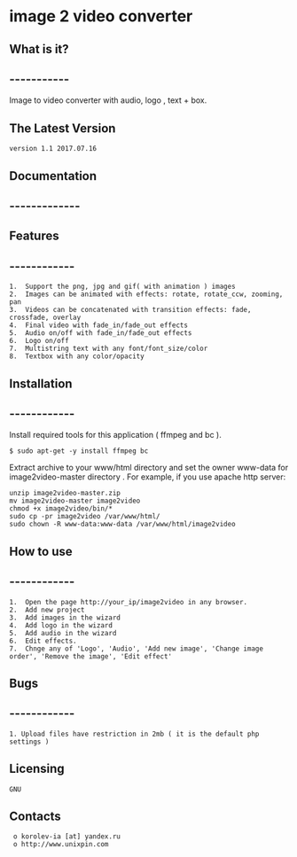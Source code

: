 #						image 2 video converter


##  What is it?
##  -----------
Image to video converter with audio, logo , text + box.


##  The Latest Version

	version 1.1 2017.07.16

##  Documentation
##  -------------


##  Features
##  ------------
	1.	Support the png, jpg and gif( with animation ) images 
	2.	Images can be animated with effects: rotate, rotate_ccw, zooming, pan
	3.	Videos can be concatenated with transition effects: fade, crossfade, overlay
	4.	Final video with fade_in/fade_out effects
	5.	Audio on/off with fade_in/fade_out effects
	6.	Logo on/off
	7.	Multistring text with any font/font_size/color
	8.	Textbox with any color/opacity
	


##  Installation
##  ------------
Install required tools for this application ( ffmpeg and bc ).
```
$ sudo apt-get -y install ffmpeg bc
```


Extract archive to your www/html directory and set the owner www-data for image2video-master directory .
For example, if you use apache http server:
```
unzip image2video-master.zip
mv image2video-master image2video
chmod +x image2video/bin/*
sudo cp -pr image2video /var/www/html/
sudo chown -R www-data:www-data /var/www/html/image2video
```


##  How to use
##  ------------
	1.	Open the page http://your_ip/image2video in any browser.
	2.	Add new project
	3.	Add images in the wizard
	4.	Add logo in the wizard
	5.	Add audio in the wizard
	6.	Edit effects. 
	7. 	Chnge any of 'Logo', 'Audio', 'Add new image', 'Change image order', 'Remove the image', 'Edit effect'


##  Bugs
##  ------------
	1. Upload files have restriction in 2mb ( it is the default php settings )


  Licensing
  ---------
	GNU

  Contacts
  --------

     o korolev-ia [at] yandex.ru
     o http://www.unixpin.com















	